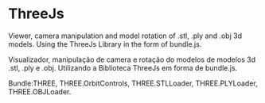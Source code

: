 # ThreeJs
Viewer, camera manipulation and model rotation of .stl, .ply and .obj 3d models. Using the ThreeJs Library in the form of bundle.js.

Visualizador, manipulação de camera e rotação do modelos de modelos 3d .stl, .ply e .obj. Utilizando a Biblioteca ThreeJs em forma de bundle.js.

Bundle:THREE, THREE.OrbitControls, THREE.STLLoader, THREE.PLYLoader, THREE.OBJLoader.
